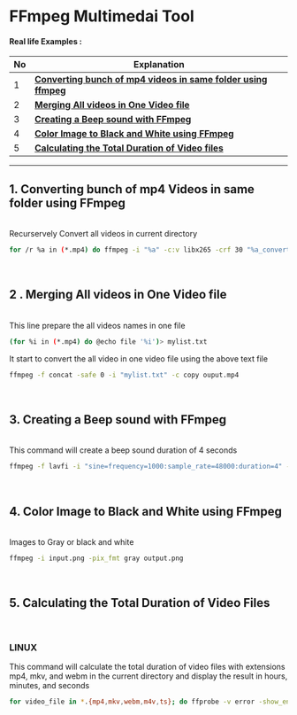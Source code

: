 # FFmpeg Multimedai Tool

#### Real life Examples :
 No | Explanation                                                         |
|---|---------------------------------------------------------------------|
| 1 | [**Converting bunch of mp4 videos in same folder using ffmpeg**](https://github.com/prakash-sparrow/FFmpeg/blob/main/FFmpeg.md#1-converting-bunch-of-mp4-videos-in-same-folder-using-ffmpeg)
| 2 | [**Merging All videos in One Video file**](https://github.com/prakash-sparrow/FFmpeg/blob/main/FFmpeg.md#2--merging-all-videos-in-one-video-file)
| 3 | [**Creating a Beep sound with FFmpeg**](https://github.com/prakash-sparrow/FFmpeg/blob/main/FFmpeg.md#3-creating-a-beep-sound-with-ffmpeg)
| 4 | [**Color Image to Black and White using FFmpeg**](https://github.com/prakash-sparrow/FFmpeg/blob/main/FFmpeg.md#4-color-image-to-black-and-white-using-ffmpeg)
| 5 | [**Calculating the Total Duration of Video files**](https://github.com/prakash-sparrow/FFmpeg/blob/main/FFmpeg.md#5-calculating-the-total-duration-of-video-file)

---

## 1. Converting bunch of mp4 Videos in same folder using FFmpeg

&nbsp;<br>
Recurservely Convert all videos in current directory
```bash
for /r %a in (*.mp4) do ffmpeg -i "%a" -c:v libx265 -crf 30 "%a_converted_x265.mp4"
```
&nbsp;<br>


## 2 . Merging All videos in One Video file

&nbsp;<br>
This line prepare the all videos names in one file
```bash
(for %i in (*.mp4) do @echo file '%i')> mylist.txt
```
It start to convert the all video in one video file using the above text file
```bash
ffmpeg -f concat -safe 0 -i "mylist.txt" -c copy ouput.mp4
```
&nbsp;<br>


## 3. Creating a Beep sound with FFmpeg

&nbsp;<br>
This command will create a beep sound duration of 4 seconds
```bash
ffmpeg -f lavfi -i "sine=frequency=1000:sample_rate=48000:duration=4" -af apad -t 4 beep-sound.wav
```
&nbsp;<br>

## 4. Color Image to Black and White using FFmpeg
&nbsp;<br>
Images to Gray or black and white
```bash
ffmpeg -i input.png -pix_fmt gray output.png
```
&nbsp;<br>

## 5. Calculating the Total Duration of Video Files
&nbsp;<br>

### LINUX
This command will calculate the total duration of video files with extensions mp4, mkv, and webm in the current directory and display the result in hours, minutes, and seconds
```bash
for video_file in *.{mp4,mkv,webm,m4v,ts}; do ffprobe -v error -show_entries format=duration -of default=noprint_wrappers=1:nokey=1 "$video_file"; done | cut -d "." -f1 | awk '{s+=$1} END {printf "%d hours %d minutes %d seconds\n", s/3600, (s%3600)/60, s%60}'
```
&nbsp;<br>


